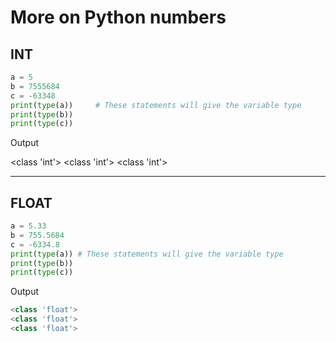 # More on Python numbers

## INT

```python
a = 5 
b = 7555684
c = -63348
print(type(a))     # These statements will give the variable type 
print(type(b))
print(type(c))
```

Output

<class 'int'>
<class 'int'>
<class 'int'>

---

## FLOAT

```python
a = 5.33
b = 755.5684
c = -6334.8
print(type(a)) # These statements will give the variable type
print(type(b))
print(type(c))
```

Output

```python
<class 'float'>
<class 'float'>
<class 'float'>
```
